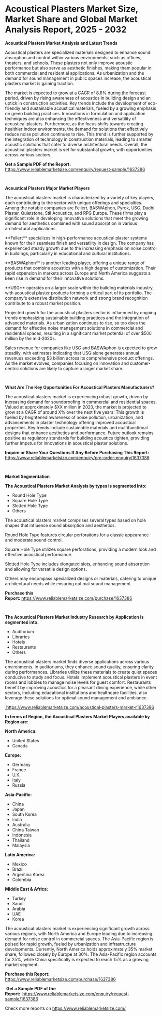 <p><h1>Acoustical Plasters Market Size, Market Share and Global Market Analysis Report, 2025 - 2032</h1></p><p><strong>Acoustical Plasters Market Analysis and Latest Trends</strong></p>
<p><p>Acoustical plasters are specialized materials designed to enhance sound absorption and control within various environments, such as offices, theaters, and schools. These plasters not only improve acoustic performance but also serve as aesthetic finishes, making them popular in both commercial and residential applications. As urbanization and the demand for sound management in public spaces increase, the acoustical plasters market is gaining traction.</p><p>The market is expected to grow at a CAGR of 8.8% during the forecast period, driven by rising awareness of acoustics in building design and an uptick in construction activities. Key trends include the development of eco-friendly and sustainable acoustical materials, fueled by a growing emphasis on green building practices. Innovations in formulation and application techniques are also enhancing the effectiveness and versatility of acoustical plasters. Furthermore, as the focus shifts towards creating healthier indoor environments, the demand for solutions that effectively reduce noise pollution continues to rise. This trend is further supported by the integration of technology in construction materials, leading to smarter acoustic solutions that cater to diverse architectural needs. Overall, the acoustical plasters market is set for substantial growth, with opportunities across various sectors.</p></p>
<p><strong>Get a Sample PDF of the Report:&nbsp;</strong> <a href="https://www.reliablemarketsize.com/enquiry/request-sample/1637386?utm_campaign=3248&utm_medium=2&utm_source=Github&utm_content=ia&utm_term=23032025&utm_id=acoustical-plasters">https://www.reliablemarketsize.com/enquiry/request-sample/1637386</a></p>
<p>&nbsp;</p>
<p><strong>Acoustical Plasters Major Market Players</strong></p>
<p><p>The acoustical plasters market is characterized by a variety of key players, each contributing to the sector with unique offerings and specialties. Among the notable companies are Fellert, BASWAphon, Pyrok, USG, Dudhi Plaster, Quietstone, Stil Acoustics, and RPG Europe. These firms play a significant role in developing innovative solutions that meet the growing demand for aesthetics combined with sound absorption in various architectural applications.</p><p>**Fellert** specializes in high-performance acoustical plaster systems known for their seamless finish and versatility in design. The company has experienced steady growth due to the increasing emphasis on noise control in buildings, particularly in educational and cultural institutions.</p><p>**BASWAphon** is another leading player, offering a unique range of products that combine acoustics with a high degree of customization. Their rapid expansion in markets across Europe and North America suggests a keen rise in demand for their innovative solutions.</p><p>**USG** operates on a larger scale within the building materials industry, with acoustical plaster products forming a critical part of its portfolio. The company's extensive distribution network and strong brand recognition contribute to a robust market position.</p><p>Projected growth for the acoustical plasters sector is influenced by ongoing trends emphasizing sustainable building practices and the integration of advanced materials. As urbanization continues to rise, so too does the demand for effective noise management solutions in commercial and residential spaces, resulting in a significant market potential of over $500 million by the mid-2020s.</p><p>Sales revenue for companies like USG and BASWAphon is expected to grow steadily, with estimates indicating that USG alone generates annual revenues exceeding $3 billion across its comprehensive product offerings. As the market evolves, companies focusing on innovation and customer-centric solutions are likely to capture a larger market share.</p></p>
<p>&nbsp;</p>
<p><strong>What Are The Key Opportunities For Acoustical Plasters Manufacturers?</strong></p>
<p><p>The acoustical plasters market is experiencing robust growth, driven by increasing demand for soundproofing in commercial and residential spaces. Valued at approximately $XX million in 2023, the market is projected to grow at a CAGR of around X% over the next five years. This growth is fueled by heightened awareness of noise pollution, urbanization, and advancements in plaster technology offering improved acoustical properties. Key trends include sustainable materials and multifunctional designs that enhance aesthetics and performance. Future outlook remains positive as regulatory standards for building acoustics tighten, providing further impetus for innovations in acoustical plaster solutions.</p></p>
<p><strong>Inquire or Share Your Questions If Any Before Purchasing This Report:</strong> <a href="https://www.reliablemarketsize.com/enquiry/pre-order-enquiry/1637386?utm_campaign=3248&utm_medium=2&utm_source=Github&utm_content=ia&utm_term=23032025&utm_id=acoustical-plasters">https://www.reliablemarketsize.com/enquiry/pre-order-enquiry/1637386</a></p>
<p>&nbsp;</p>
<p><strong>Market Segmentation</strong></p>
<p><strong>The Acoustical Plasters Market Analysis by types is segmented into:</strong></p>
<p><ul><li>Round Hole Type</li><li>Square Hole Type</li><li>Slotted Hole Type</li><li>Others</li></ul></p>
<p><p>The acoustical plasters market comprises several types based on hole shapes that influence sound absorption and aesthetics. </p><p>Round Hole Type features circular perforations for a classic appearance and moderate sound control. </p><p>Square Hole Type utilizes square perforations, providing a modern look and effective acoustical performance. </p><p>Slotted Hole Type includes elongated slots, enhancing sound absorption and allowing for versatile design options. </p><p>Others may encompass specialized designs or materials, catering to unique architectural needs while ensuring optimal sound management.</p></p>
<p><strong>Purchase this Report:&nbsp;</strong><a href="https://www.reliablemarketsize.com/purchase/1637386?utm_campaign=3248&utm_medium=2&utm_source=Github&utm_content=ia&utm_term=23032025&utm_id=acoustical-plasters">https://www.reliablemarketsize.com/purchase/1637386</a></p>
<p>&nbsp;</p>
<p><strong>The Acoustical Plasters Market Industry Research by Application is segmented into:</strong></p>
<p><ul><li>Auditorium</li><li>Libraries</li><li>Hotels</li><li>Restaurants</li><li>Others</li></ul></p>
<p><p>The acoustical plasters market finds diverse applications across various environments. In auditoriums, they enhance sound quality, ensuring clarity during performances. Libraries utilize these materials to create quiet spaces conducive to study and focus. Hotels implement acoustical plasters in event rooms and lobbies to manage noise levels for guest comfort. Restaurants benefit by improving acoustics for a pleasant dining experience, while other sectors, including educational institutions and healthcare facilities, also leverage these solutions for optimal sound management and ambiance.</p></p>
<p><a href="https://www.reliablemarketsize.com/acoustical-plasters-market-r1637386?utm_campaign=3248&utm_medium=2&utm_source=Github&utm_content=ia&utm_term=23032025&utm_id=acoustical-plasters">&nbsp;https://www.reliablemarketsize.com/acoustical-plasters-market-r1637386</a></p>
<p><strong>In terms of Region, the Acoustical Plasters Market Players available by Region are:</strong></p>
<p>
    <p> <strong> North America: </strong>
        <ul>
            <li>United States</li>
            <li>Canada</li>
        </ul>
        </p> 
    <p> <strong> Europe: </strong>
        <ul>
            <li>Germany</li>
            <li>France</li>
            <li>U.K.</li>
            <li>Italy</li>
            <li>Russia</li>
        </ul>
        </p> 
    <p> <strong> Asia-Pacific: </strong>
        <ul>
            <li>China</li>
            <li>Japan</li>
            <li>South Korea</li>
            <li>India</li>
            <li>Australia</li>
            <li>China Taiwan</li>
            <li>Indonesia</li>
            <li>Thailand</li>
            <li>Malaysia</li>
        </ul>
        </p> 
    <p> <strong> Latin America: </strong>
        <ul>
            <li>Mexico</li>
            <li>Brazil</li>
            <li>Argentina Korea</li>
            <li>Colombia</li>
        </ul>
        </p> 
    <p> <strong> Middle East & Africa: </strong>
        <ul>
            <li>Turkey</li>
            <li>Saudi</li>
            <li>Arabia</li>
            <li>UAE</li>
            <li>Korea</li>
        </ul>
    </p>
    </p>
<p><p>The acoustical plasters market is experiencing significant growth across various regions, with North America and Europe leading due to increasing demand for noise control in commercial spaces. The Asia-Pacific region is poised for rapid growth, fueled by urbanization and infrastructure developments. Currently, North America holds approximately 35% market share, followed closely by Europe at 30%. The Asia-Pacific region accounts for 25%, while China specifically is expected to reach 15% as a growing market segment.</p></p>
<p><strong>Purchase this Report: </strong><a href="https://www.reliablemarketsize.com/purchase/1637386?utm_campaign=3248&utm_medium=2&utm_source=Github&utm_content=ia&utm_term=23032025&utm_id=acoustical-plasters">https://www.reliablemarketsize.com/purchase/1637386</a></p>
<p>&nbsp;<strong>Get a Sample PDF of the Report:&nbsp;&nbsp;</strong><a href="https://www.reliablemarketsize.com/enquiry/request-sample/1637386?utm_campaign=3248&utm_medium=2&utm_source=Github&utm_content=ia&utm_term=23032025&utm_id=acoustical-plasters">https://www.reliablemarketsize.com/enquiry/request-sample/1637386</a></p>
<p><strong></strong></p>
<p>Check more reports on <a href="https://www.reliablemarketsize.com/?utm_campaign=3248&utm_medium=2&utm_source=Github&utm_content=ia&utm_term=23032025&utm_id=acoustical-plasters">https://www.reliablemarketsize.com/</a></p>